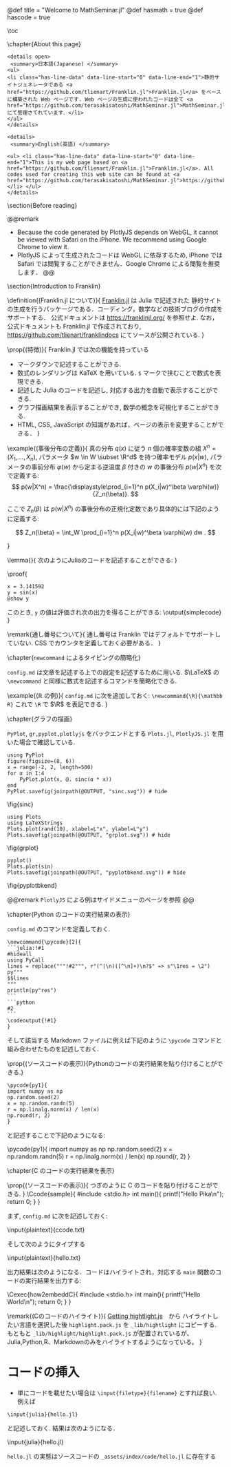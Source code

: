 @def title = "Welcome to MathSeminar.jl"
@def hasmath = true
@def hascode = true


\toc <!-- table of contents -->

\chapter{About this page}

~~~
<details open>
 <summary>日本語(Japanese) </summary>
<ul>
<li class="has-line-data" data-line-start="0" data-line-end="1">静的サイトジェネレータである <a href="https://github.com/tlienart/Franklin.jl">Franklin.jl</a> をベースに構築された Web ページです. Web ページの生成に使われたコードは全て <a href="https://github.com/terasakisatoshi/MathSeminar.jl">MathSeminar.jl</a> にて管理さてれています．</li>
</ul>
</details>

<details>
 <summary>English(英語) </summary>

<ul> <li class="has-line-data" data-line-start="0" data-line-end="1">This is my web page based on <a href="https://github.com/tlienart/Franklin.jl">Franklin.jl</a>. All codes used for creating this web site can be found at <a href="https://github.com/terasakisatoshi/MathSeminar.jl">https://github.com/terasakisatoshi/MathSeminar.jl</a></li> </ul>
</details>
~~~

\section{Before reading}

@@remark 
- Because the code generated by PlotlyJS depends on WebGL, it cannot be viewed with Safari on the iPhone. We recommend using Google Chrome to view it.
- PlotlyJS によって生成されたコードは WebGL に依存するため, iPhone では Safari では閲覧することができません．Google Chrome による閲覧を推奨します．
@@

\section{Introduction to Franklin}

\definition{(Franklin.jl について)}{
[Franklin.jl](https://github.com/tlienart/Franklin.jl) は Julia で記述された
静的サイトの生成を行うパッケージである．コーディング，数学などの技術ブログの作成をサポートする．
公式ドキュメントは https://franklinjl.org/ を参照せよ. なお，公式ドキュメントも Franklin.jl で作成されており, https://github.com/tlienart/franklindocs にてソースが公開されている.
}

\prop{(特徴)}{
Franklin.jl では次の機能を持っている
- マークダウンで記述することができる.
- 数式のレンダリングは KaTeX を用いている. `$` マークで挟むことで数式を表現できる.
- 記述した Julia のコードを記述し, 対応する出力を自動で表示することができる.
- グラフ描画結果を表示することができ, 数学の概念を可視化することができる.
- HTML, CSS, JavaScript の知識があれば，ページの表示を変更することができる．
}

\example{(事後分布の定義)}{
真の分布 $q(x)$ に従う $n$ 個の確率変数の組 $X^n = (X_1,\dots,X_n)$, パラメータ $w \in W \subset \R^d$ を持つ確率モデル $p(x|w)$, パラメータの事前分布 $\varphi(w)$ から定まる逆温度 $\beta$ 付きの $w$ の事後分布 $p(w|X^n)$ を次で定義する:
$$
p(w|X^n) = \frac{\displaystyle\prod_{i=1}^n p(X_i|w)^\beta \varphi(w)}{Z_n(\beta)}.
$$

ここで $Z_n(\beta)$ は $p(w|X^n)$ の事後分布の正規化定数であり具体的には下記のように定義する:

$$
Z_n(\beta) = \int_W \prod_{i=1}^n p(X_i|w)^\beta \varphi(w) dw .
$$

}

\lemma{}{
次のようにJuliaのコードを記述することができる:
}

\proof{
```julia:simplecode
x = 3.141592
y = sin(x)
@show y
```
このとき, `y` の値は評価され次の出力を得ることができる:
\output{simplecode}
}

\remark{通し番号について}{
    通し番号は Franklin ではデフォルトでサポートしていない. CSS でカウンタを定義しておく必要がある．
}

\chapter{`newcommand` によるタイピングの簡略化}

`config.md` は文章を記述する上での設定を記述するために用いる.
$\LaTeX$ の `\newcommand` と同様に数式を記述するコマンドを簡略化できる.

\example{($\mathbb{R}$ の例)}{
`config.md` に次を追加しておく:
    ```
    \newcommand{\R}{\mathbb R}
    ```
これで `\R` で $\R$ を表記できる.
}




\chapter{グラフの描画}

`PyPlot`, `gr,pyplot,plotlyjs` をバックエンドとする `Plots.jl`, `PlotlyJS.jl` を用いた場合で確認している.

```julia:pyplot1
using PyPlot
figure(figsize=(8, 6))
x = range(-2, 2, length=500)
for α in 1:4
    PyPlot.plot(x, @. sinc(α * x))
end
PyPlot.savefig(joinpath(@OUTPUT, "sinc.svg")) # hide
```

\fig{sinc}

```julia:grplot
using Plots
using LaTeXStrings
Plots.plot(rand(10), xlabel=L"x", ylabel=L"y")
Plots.savefig(joinpath(@OUTPUT, "grplot.svg")) # hide
```

\fig{grplot}

```julia:pyplot
pyplot()
Plots.plot(sin)
Plots.savefig(joinpath(@OUTPUT, "pyplotbkend.svg")) # hide
```

\fig{pyplotbkend}

@@remark
`PlotlyJS` による例はサイドメニューのページを参照
@@

\chapter{Python のコードの実行結果の表示}

`config.md` のコマンドを定義しておく.

`````plaintext
\newcommand{\pycode}[2]{
```julia:!#1
#hideall
using PyCall
lines = replace("""!#2""", r"(^|\n)([^\n]+)\n?$" => s"\1res = \2")
py"""
$$lines
"""
println(py"res")
```
```python
#2
```
\codeoutput{!#1}
}
`````

そして該当する Markdown ファイルに例えば下記のように `\pycode` コマンドと組み合わせたものを記述しておく.

\prop{(ソースコードの表示)}{Pythonのコードの実行結果を貼り付けることができる.}


`````
\pycode{py1}{
import numpy as np
np.random.seed(2)
x = np.random.randn(5)
r = np.linalg.norm(x) / len(x)
np.round(r, 2)
}
`````

と記述することで下記のようになる:

\pycode{py1}{
import numpy as np
np.random.seed(2)
x = np.random.randn(5)
r = np.linalg.norm(x) / len(x)
np.round(r, 2)
}

\chapter{C のコードの実行結果を表示}

\prop{(ソースコードの表示)}{
つぎのように C のコードを貼り付けることができる.
}
\Ccode{sample}{
#include <stdio.h>
int main(){
    printf("Hello Pika\n");
    return 0;
}
}


まず, `config.md` に次を記述しておく:

\input{plaintext}{ccode.txt}

そして次のようにタイプする

\input{plaintext}{hello.txt}

出力結果は次のようになる．コードはハイライトされ，対応する `main` 関数のコードの実行結果を出力する:

\Cexec{how2embeddC}{
#include <stdio.h>
int main(){
    printf("Hello World\n");
    return 0;
}
}

\remark{(Cのコードのハイライト)}{
	[Getting hightlight.js](https://highlightjs.org/download/)　から ハイライトしたい言語を選択した後 `highlight.pack.js` を `_lib/hightlight` にコピーする. もともと `_lib/highlight/highlight.pack.js` が配置されているが、Julia,Python,R、Markdownのみをハイライトするようになっている。
}

# コードの挿入

- 単にコードを載せたい場合は `\input{filetype}{filename}` とすれば良い. 例えば

```plaintext
\input{julia}{hello.jl}
```

と記述しておく. 結果は次のようになる．

\input{julia}{hello.jl}

`hello.jl` の実態はソースコードの `_assets/index/code/hello.jl` に存在する
